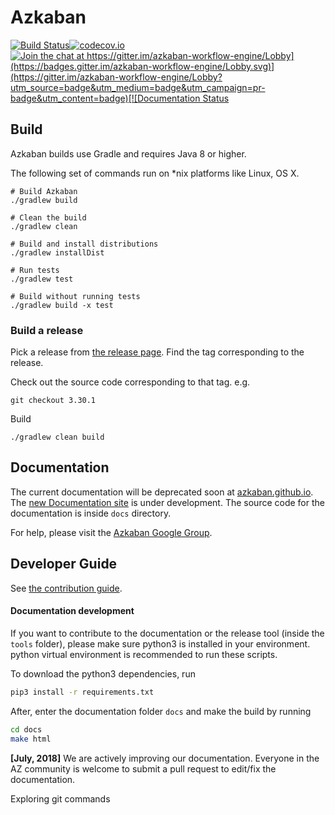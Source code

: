 # Azkaban 

[![Build Status](http://img.shields.io/travis/azkaban/azkaban.svg?style=flat)](https://travis-ci.org/azkaban/azkaban)[![codecov.io](https://codecov.io/github/azkaban/azkaban/branch/master/graph/badge.svg)](https://codecov.io/github/azkaban/azkaban)[![Join the chat at https://gitter.im/azkaban-workflow-engine/Lobby](https://badges.gitter.im/azkaban-workflow-engine/Lobby.svg)](https://gitter.im/azkaban-workflow-engine/Lobby?utm_source=badge&utm_medium=badge&utm_campaign=pr-badge&utm_content=badge)[![Documentation Status](https://readthedocs.org/projects/azkaban/badge/?version=latest)](http://azkaban.readthedocs.org/en/latest/?badge=latest)


## Build
Azkaban builds use Gradle and requires Java 8 or higher.

The following set of commands run on *nix platforms like Linux, OS X.

```
# Build Azkaban
./gradlew build

# Clean the build
./gradlew clean

# Build and install distributions
./gradlew installDist

# Run tests
./gradlew test

# Build without running tests
./gradlew build -x test
```

### Build a release

Pick a release from [the release page](https://github.com/azkaban/azkaban/releases). 
Find the tag corresponding to the release.

Check out the source code corresponding to that tag.
e.g.

`
git checkout 3.30.1
`

Build 
```
./gradlew clean build
```

## Documentation

The current documentation will be deprecated soon at [azkaban.github.io](http://azkaban.github.io). 
The [new Documentation site](https://azkaban.readthedocs.io/en/latest/) is under development.
The source code for the documentation is inside `docs` directory.

For help, please visit the [Azkaban Google Group](https://groups.google.com/forum/?fromgroups#!forum/azkaban-dev).

## Developer Guide

See [the contribution guide](https://github.com/azkaban/azkaban/blob/master/CONTRIBUTING.md).

#### Documentation development

If you want to contribute to the documentation or the release tool (inside the `tools` folder), 
please make sure python3 is installed in your environment. python virtual environment is recommended to run these scripts.

To download the python3 dependencies, run 

```bash
pip3 install -r requirements.txt
```
After, enter the documentation folder `docs` and make the build by running
```bash
cd docs
make html
```


**[July, 2018]** We are actively improving our documentation. Everyone in the AZ community is 
welcome to submit a pull request to edit/fix the documentation.

Exploring git commands

